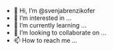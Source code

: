 - 👋 Hi, I’m @svenjabrenzikofer
- 👀 I’m interested in ...
- 🌱 I’m currently learning ...
- 💞️ I’m looking to collaborate on ...
- 📫 How to reach me ...

<!---
svenjabrenzikofer/svenjabrenzikofer is a ✨ special ✨ repository because its `README.md` (this file) appears on your GitHub profile.
You can click the Preview link to take a look at your changes.
--->

